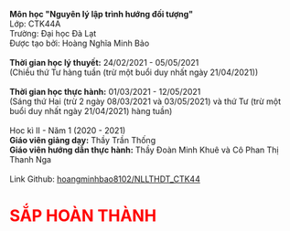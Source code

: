 <strong>Môn học "Nguyên lý lập trình hướng đối tượng"</strong><br>
Lớp: CTK44A<br>
Trường: Đại học Đà Lạt<br>
Được tạo bởi: Hoàng Nghĩa Minh Bảo<br>
<br>
<strong>Thời gian học lý thuyết:</strong> 24/02/2021 - 05/05/2021<br>
(Chiều thứ Tư hàng tuần (trừ một buổi duy nhất ngày 21/04/2021))<br>
<br>
<strong>Thời gian học thực hành:</strong> 01/03/2021 - 12/05/2021<br>
(Sáng thứ Hai (trừ 2 ngày 08/03/2021 và 03/05/2021) và thứ Tư (trừ một buổi duy nhất ngày 21/04/2021) hàng tuần)<br>
<br>
Hoc kì II - Năm 1 (2020 - 2021)<br>
<strong>Giáo viên giảng dạy:</strong> Thầy Trần Thống<br>
<strong>Giáo viên hướng dẫn thực hành:</strong> Thầy Đoàn Minh Khuê và Cô Phan Thị Thanh Nga<br>
<br>
Link Github: <a href="https://github.com/hoangminhbao8102/NLLTHDT_CTK44">hoangminhbao8102/NLLTHDT_CTK44</a><br>
<h1 style="color:red;">SẮP HOÀN THÀNH</h1>
